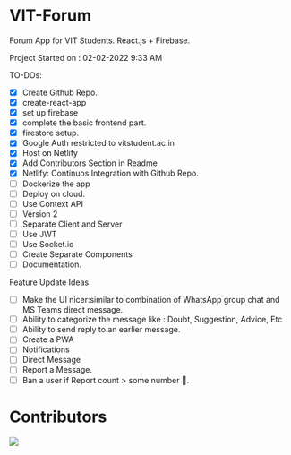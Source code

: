 # VIT-Forum
Forum App for VIT Students. React.js + Firebase.

Project Started on : 02-02-2022 9:33 AM

TO-DOs: 
- [x] Create Github Repo.
- [x] create-react-app
- [x] set up firebase
- [x] complete the basic frontend part.
- [x] firestore setup.
- [x] Google Auth restricted to vitstudent.ac.in
- [x] Host on Netlify
- [x] Add Contributors Section in Readme
- [x] Netlify: Continuos Integration with Github Repo.
- [ ] Dockerize the app
- [ ] Deploy on cloud.
- [ ] Use Context API
- [ ] Version 2
- [ ] Separate Client and Server
- [ ] Use JWT
- [ ] Use Socket.io
- [ ] Create Separate Components
- [ ] Documentation.

Feature Update Ideas
- [ ] Make the UI nicer:similar to combination of WhatsApp group chat and MS Teams direct message.
- [ ] Ability to categorize the message like : Doubt, Suggestion, Advice, Etc
- [ ] Ability to send reply to an earlier message.
- [ ] Create a PWA
- [ ] Notifications
- [ ] Direct Message
- [ ] Report a Message.
- [ ] Ban a user if Report count > some number 🤔.

# Contributors
<a href="https://github.com/ManishS6/VIT-Forum/graphs/contributors">
  <img src="https://contrib.rocks/image?repo=ManishS6/VIT-Forum" />
</a>
